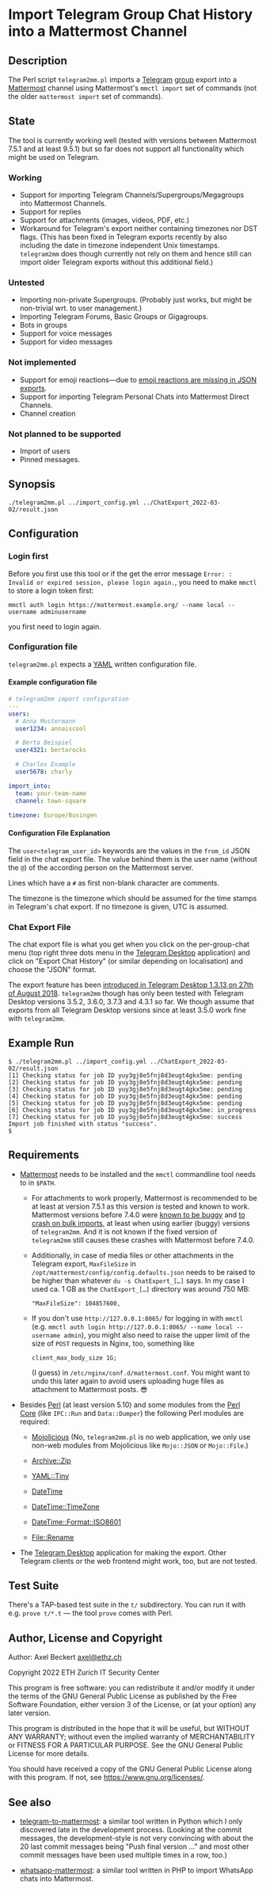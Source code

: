 Import Telegram Group Chat History into a Mattermost Channel
============================================================

Description
-----------

The Perl script `telegram2mm.pl` imports a
[Telegram](https://telegram.org/)
[group](https://telegram.org/faq?setln=en#q-what-39s-the-difference-between-groups-and-channels)
export into a [Mattermost](https://mattermost.com/) channel using
Mattermost's `mmctl import` set of commands (not the older `mattermost
import` set of commands).


State
-----

The tool is currently working well (tested with versions between
Mattermost 7.5.1 and at least 9.5.1) but so far does not support all
functionality which might be used on Telegram.

### Working

- Support for importing Telegram Channels/Supergroups/Megagroups into Mattermost Channels.
- Support for replies
- Support for attachments (images, videos, PDF, etc.)
- Workaround for Telegram's export neither containing timezones
  nor DST flags. (This has been fixed in Telegram exports recently by
  also including the date in timezone independent Unix
  timestamps. `telegram2mm` does though currently not rely on them and
  hence still can import older Telegram exports without this
  additional field.)

### Untested

- Importing non-private Supergroups. (Probably just works, but might
  be non-trivial wrt. to user management.)
- Importing Telegram Forums, Basic Groups or Gigagroups.
- Bots in groups
- Support for voice messages
- Support for video messages

### Not implemented

- Support for emoji reactions—due to [emoji reactions are missing in
  JSON exports](https://github.com/telegramdesktop/tdesktop/issues/16890).
- Support for importing Telegram Personal Chats into Mattermost Direct
  Channels.
- Channel creation

### Not planned to be supported

- Import of users
- Pinned messages.


Synopsis
--------

```
./telegram2mm.pl ../import_config.yml ../ChatExport_2022-03-02/result.json
```


Configuration
-------------

### Login first

Before you first use this tool or if the get the error message
`Error: : Invalid or expired session, please login again.`, you need
to make `mmctl` to store a login token first:

```
mmctl auth login https://mattermost.example.org/ --name local --username adminusername
```

you first need to login again.


### Configuration file

`telegram2mm.pl` expects a [YAML](https://yaml.org/) written configuration file.

#### Example configuration file

```yaml
# telegram2mm import configuration
---
users:
  # Anna Mustermann
  user1234: annaiscool

  # Berta Beispiel
  user4321: bertarocks

  # Charles Example
  user5678: charly

import_into:
  team: your-team-name
  channel: town-square

timezone: Europe/Busingen
```

#### Configuration File Explanation

The `user<telegram_user_id>` keywords are the values in the `from_id`
JSON field in the chat export file. The value behind them is the user
name (without the `@`) of the according person on the Mattermost
server.

Lines which have a `#` as first non-blank character are comments.

The timezone is the timezone which should be assumed for the time
stamps in Telegram's chat export.  If no timezone is given, UTC is
assumed.

### Chat Export File

The chat export file is what you get when you click on the
per-group-chat menu (top right three dots menu in the [Telegram
Desktop](https://desktop.telegram.org/) application) and click on
"Export Chat History" (or similar depending on localisation) and
choose the "JSON" format.

The export feature has been [introduced in Telegram Desktop 1.3.13 on
27th of August 2018](https://telegram.org/blog/export-and-more).
`telegram2mm` though has only been tested with Telegram Desktop
versions 3.5.2, 3.6.0, 3.7.3 and 4.3.1 so far. We though assume that
exports from all Telegram Desktop versions since at least 3.5.0 work
fine with `telegram2mm`.


Example Run
-----------

```
$ ./telegram2mm.pl ../import_config.yml ../ChatExport_2022-03-02/result.json
[1] Checking status for job ID yuy3gj8e5fnj8d3eugt4gkx5me: pending
[2] Checking status for job ID yuy3gj8e5fnj8d3eugt4gkx5me: pending
[3] Checking status for job ID yuy3gj8e5fnj8d3eugt4gkx5me: pending
[4] Checking status for job ID yuy3gj8e5fnj8d3eugt4gkx5me: pending
[5] Checking status for job ID yuy3gj8e5fnj8d3eugt4gkx5me: pending
[6] Checking status for job ID yuy3gj8e5fnj8d3eugt4gkx5me: in_progress
[7] Checking status for job ID yuy3gj8e5fnj8d3eugt4gkx5me: success
Import job finished with status "success".
$
```


Requirements
------------

* [Mattermost](https://mattermost.com/) needs to be installed and the
  `mmctl` commandline tool needs to in `$PATH`.
  
  * For attachments to work properly, Mattermost is recommended to be
    at least at version 7.5.1 as this version is tested and
    known to work. Mattermost versions before 7.4.0 were
    [known to be buggy](https://github.com/mattermost/mattermost-server/pull/20978)
    and [to crash on bulk imports](https://forum.mattermost.com/t/import-from-jsonl-ignores-attachments-despite-no-error-messages-and-success-at-the-end/13472/7),
    at least when using earlier (buggy) versions of `telegram2mm`. And
    it is not known if the fixed version of `telegram2mm` still causes
    these crashes with Mattermost before 7.4.0.
  
  * Additionally, in case of media files or other attachments in the
    Telegram export, `MaxFileSize` in
    `/opt/mattermost/config/config.defaults.json` needs to be raised
    to be higher than whatever `du -s ChatExport_[…]` says. In my case I
    used ca. 1 GB as the `ChatExport_[…]` directory was around 750 MB:
    
    
    ```
    "MaxFileSize": 104857600,
    ```

  * If you don't use `http://127.0.0.1:8065/` for logging in with
    `mmctl` (e.g. `mmctl auth login http://127.0.0.1:8065/ --name
    local --username admin`), you might also need to raise the upper
    limit of the size of `POST` requests in Nginx, too, something like
    
    ```
    client_max_body_size 1G;
    ```
    
    (I guess) in `/etc/nginx/conf.d/mattermost.conf`. You might want
    to undo this later again to avoid users uploading huge files as
    attachment to Mattermost posts. 😎

* Besides [Perl](https://www.perl.org/) (at least version 5.10) and
  some modules from the [Perl
  Core](https://www.perl.com/article/what-is-the-perl-core-/) (like
  `IPC::Run` and `Data::Dumper`) the following Perl modules are
  required:

  * [Mojolicious](https://mojolicious.org/) (No, `telegram2mm.pl` is
    no web application, we only use non-web modules from Mojolicious
    like `Mojo::JSON` or `Mojo::File`.)

  * [Archive::Zip](https://metacpan.org/dist/Archive-Zip)

  * [YAML::Tiny](https://metacpan.org/dist/YAML-Tiny)

  * [DateTime](https://metacpan.org/dist/DateTime)

  * [DateTime::TimeZone](https://metacpan.org/dist/DateTime-TimeZone)

  * [DateTime::Format::ISO8601](https://metacpan.org/dist/DateTime-Format-ISO8601)

  * [File::Rename](https://metacpan.org/dist/File-Rename)

* The [Telegram Desktop](https://desktop.telegram.org/) application
  for making the export. Other Telegram clients or the web frontend
  might work, too, but are not tested.

Test Suite
----------

There's a TAP-based test suite in the `t/` subdirectory. You can run
it with e.g. `prove t/*.t` — the tool `prove` comes with Perl.


Author, License and Copyright
-----------------------------

Author: Axel Beckert <axel@ethz.ch>

Copyright 2022 ETH Zurich IT Security Center

This program is free software: you can redistribute it and/or modify
it under the terms of the GNU General Public License as published by
the Free Software Foundation, either version 3 of the License, or
(at your option) any later version.

This program is distributed in the hope that it will be useful,
but WITHOUT ANY WARRANTY; without even the implied warranty of
MERCHANTABILITY or FITNESS FOR A PARTICULAR PURPOSE.  See the
GNU General Public License for more details.

You should have received a copy of the GNU General Public License
along with this program.  If not, see https://www.gnu.org/licenses/.

See also
--------

* [telegram-to-mattermost](https://git.veone.net/msounkere/telegram-to-mattermost/):
  a similar tool written in Python which I only discovered late in the
  development process. (Looking at the commit messages, the
  development-style is not very convincing with about the 20 last
  commit messages being "Push final version ..." and most other commit
  messages have been used multiple times in a row, too.)

* [whatsapp-mattermost](https://github.com/witchi/whatsapp-mattermost):
  a similar tool written in PHP to import WhatsApp chats into
  Mattermost.
